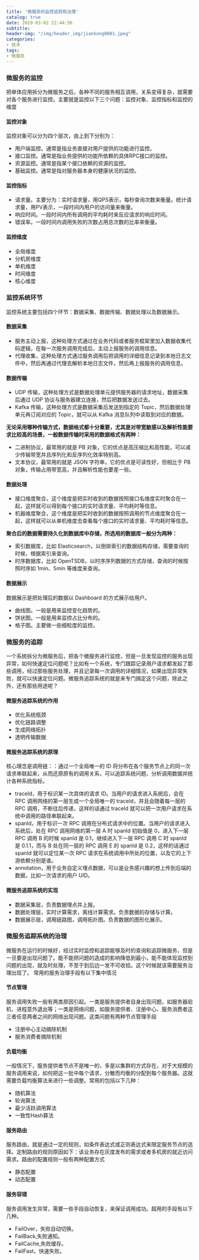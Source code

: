 ```yaml
---
title: '微服务的监控追踪和治理'
catalog: true
date: 2019-03-02 22:44:56
subtitle:
header-img: "/img/header_img/jiankong0001.jpeg"
categories:
- 技术
tags:
- 微服务
---
```


### 微服务的监控

把单体应用拆分为微服务之后，各种不同的服务相互调用，关系变得复杂，就需要对各个服务进行监控。主要就是监控以下三个问题：监控对象、监控指标和监控的维度

#### 监控对象

监控对象可以分为四个层次，由上到下分别为：

* 用户端监控。通常是指业务直接对用户提供的功能进行监控。
* 接口监控。通常是指业务提供的功能所依赖的具体RPC接口的监控。
* 资源监控。通常是指某个接口依赖的资源的监控。
* 基础监控。通常是指对服务器本身的健康状况的监控。

#### 监控指标

* 请求量。主要分为：实时请求量，用QPS表示，每秒查询次数来衡量。统计请求量，用PV表示，一段时间内用户的访问量来衡量。
* 响应时间。一段时间内所有调用的平均耗时来反应请求的响应时间。
* 错误率。一段时间内调用失败的次数占用总次数的比率来衡量。

#### 监控维度

* 全局维度
* 分机房维度
* 单机维度
* 时间维度
* 核心维度

### 监控系统环节

监控系统主要包括四个环节：数据采集、数据传输、数据处理以及数据展示。

#### 数据采集

* 服务主动上报，这种处理方式通过在业务代码或者服务框架里加入数据收集代码逻辑，在每一次服务调用完成后，主动上报服务的调用信息。
* 代理收集，这种处理方式通过服务调用后把调用的详细信息记录到本地日志文件中，然后再通过代理去解析本地日志文件，然后再上报服务的调用信息。

#### 数据传输

* UDP 传输，这种处理方式是数据处理单元提供服务器的请求地址，数据采集后通过 UDP 协议与服务器建立连接，然后把数据发送过去。
* Kafka 传输，这种处理方式是数据采集后发送到指定的 Topic，然后数据处理单元再订阅对应的 Topic，就可以从 Kafka 消息队列中读取到对应的数据。

**无论采用哪种传输方式，数据格式都十分重要，尤其是对带宽敏感以及解析性能要求比较高的场景，一般数据传输时采用的数据格式有两种：**

* 二进制协议，最常用的就是 PB 对象，它的优点是高压缩比和高性能，可以减少传输带宽并且序列化和反序列化效率特别高。
* 文本协议，最常用的就是 JSON 字符串，它的优点是可读性好，但相比于 PB 对象，传输占用带宽高，并且解析性能也要差一些。

#### 数据处理

* 接口维度聚合，这个维度是把实时收到的数据按照接口名维度实时聚合在一起，这样就可以得到每个接口的实时请求量、平均耗时等信息。
* 机器维度聚合，这个维度是把实时收到的数据按照调用的节点维度聚合在一起，这样就可以从单机维度去查看每个接口的实时请求量、平均耗时等信息。

**聚合后的数据需要持久化到数据库中存储，所选用的数据库一般分为两种：**

* 索引数据库，比如 Elasticsearch，以倒排索引的数据结构存储，需要查询的时候，根据索引来查询。
* 时序数据库，比如 OpenTSDB，以时序序列数据的方式存储，查询的时候按照时序如 1min、5min 等维度来查询。

#### 数据展示

数据展示是把处理后的数据以 Dashboard 的方式展示给用户。

* 曲线图。一般是用来监控变化趋势的。
* 饼状图。一般是用来监控占比分布的。
* 格子图。主要做一些细粒度的监控。

### 微服务的追踪

一个系统拆分为微服务后，把各个微服务进行监控，但是一旦发现监控的服务出现异常，如何快速定位问题呢？比如有一个系统，专门跟踪记录用户请求都发起了那些调用，经过那些服务处理，并且记录每一次调用的详细情况，如果出现异常失败，就可以快速定位问题。微服务追踪系统的就是来专门搞定这个问题，除此之外，还有那些用途呢？

#### 微服务追踪系统的作用

* 优化系统瓶颈
* 优化链路调整
* 生成网络拓扑
* 透明传输数据

#### 微服务追踪系统的原理

核心理念是调用链：：通过一个全局唯一的 ID 将分布在各个服务节点上的同一次请求串联起来，从而还原原有的调用关系，可以追踪系统问题、分析调用数据并统计各种系统指标。

* traceId，用于标识某一次具体的请求 ID。当用户的请求进入系统后，会在 RPC 调用网络的第一层生成一个全局唯一的 traceId，并且会随着每一层的 RPC 调用，不断往后传递，这样的话通过 traceId 就可以把一次用户请求在系统中调用的路径串联起来。
* spanId，用于标识一次 RPC 调用在分布式请求中的位置。当用户的请求进入系统后，处在 RPC 调用网络的第一层 A 时 spanId 初始值是 0，进入下一层 RPC 调用 B 的时候 spanId 是 0.1，继续进入下一层 RPC 调用 C 时 spanId 是 0.1.1，而与 B 处在同一层的 RPC 调用 E 的 spanId 是 0.2，这样的话通过 spanId 就可以定位某一次 RPC 请求在系统调用中所处的位置，以及它的上下游依赖分别是谁。
* annotation，用于业务自定义埋点数据，可以是业务感兴趣的想上传到后端的数据，比如一次请求的用户 UID。

#### 微服务追踪系统的实现

* 数据采集层，负责数据埋点并上报。
* 数据处理层，实时计算需求，离线计算需求。负责数据的存储与计算。
* 数据展示层，调用链路图，调用拓扑图。负责数据的图形化展示。

### 微服务追踪系统的治理

微服务在运行的时候好，经过实时监控和追踪能够及时的查询和追踪微服务，但是一旦要是出现问题了。能不能把问题的造成的影响降低到最小，能不能体现监控到问题的出现，就及时处理，不至于到后边一发不可收拾。这个时候就该需要服务治理出现了。
常用的服务治理手段有以下集中情况

#### 节点管理

服务调用失败一般有两类原因引起。一类是服务提供者自身出现问题，如服务器宕机、进程意外退出等；一类是网络问题，如服务提供者、注册中心、服务消费者这三者任意两者之间的网络出现问题。这类问题有两种节点管理手段

* 注册中心主动摘除机制
* 服务消费者摘除机制

#### 负载均衡

一般情况下，服务提供者节点不是唯一的，多是以集群的方式存在，对于大规模的服务调用来说，如何把这一批中每个请求，分散而均衡的分配到每个服务器。这就需要负载均衡算法来进行一些调整。常用的包括以下几种：

* 随机算法
* 轮询算法
* 最少活跃调用算法
* 一致性Hash算法

#### 服务路由

服务路由，就是通过一定的规则，如条件表达式或正则表达式来限定服务节点的选择。定制路由的规则原因如下：该业务存在灰度发布的需求或者多机房的就近访问需求。路由的配置规则一般有两种配置方式

* 静态配置
* 动态配置

#### 服务容错

服务调用发生异常，需要一些手段自动恢复，来保证调用成功。超用的手段有以下几种。

* FailOver，失败自动切换。
* FailBack,失败通知。
* FailCache,失败缓存。
* FailFast，快速失败。

